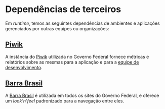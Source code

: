 # Dependências de terceiros

Em _runtime_, temos as seguintes dependências de ambientes e aplicações gerenciados por outras equipes ou organizações:

## [Piwik]

A instância do [Piwik] utilizada no Governo Federal fornece métricas e relatórios sobre as mesmas para a aplicação e para a [equipe de desenvolvimento](../sobre-o-projeto/equipe.md). 

[Piwik]:http://www.piwik.org

## [Barra Brasil]

A [Barra Brasil] é utilizada em todos os sites do Governo Federal, e oferece um _look'n'feel_ padronizado para a navegação entre eles.

[Barra Brasil]:http://barra.brasil.gov.br/